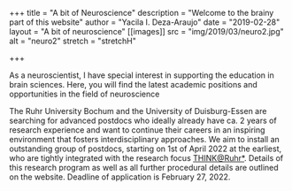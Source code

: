 +++
title = "A bit of Neuroscience"
description = "Welcome to the brainy part of this website"
author = "Yacila I. Deza-Araujo"
date = "2019-02-28"
layout = "A bit of neuroscience"
[[images]]
  src = "img/2019/03/neuro2.jpg"
  alt = "neuro2"
  stretch = "stretchH"

+++

As a neuroscientist, I have special interest in supporting the education in brain sciences.
Here, you will find the latest academic positions and opportunities in the field of neuroscience

The Ruhr University Bochum and the University of Duisburg-Essen are searching for advanced postdocs who ideally already have ca. 2 years of research experience and want to continue their careers in an inspiring environment that fosters interdisciplinary approaches. We aim to install an outstanding group of postdocs, starting on 1st of April 2022 at the earliest, who are tightly integrated with the research focus [THINK@Ruhr*](https://thinkatruhr.de). Details of this research program as well as all further procedural details are outlined on the website. Deadline of application is February 27, 2022.





